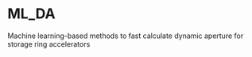# ML_DA
Machine learning-based methods to fast calculate dynamic aperture for storage ring accelerators
